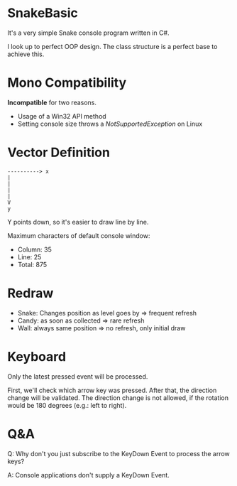 # SnakeBasic

It's a very simple Snake console program written in C#.

I look up to perfect OOP design. The class structure is a perfect base to achieve this.

# Mono Compatibility

**Incompatible** for two reasons.

* Usage of a Win32 API method
* Setting console size throws a *NotSupportedException* on Linux

# Vector Definition

    ----------> x
    |
    |
    |
    |
    V
    y

Y points down, so it's easier to draw line by line.

Maximum characters of default console window:

* Column: 35
* Line: 25
* Total: 875

# Redraw

* Snake: Changes position as level goes by => frequent refresh
* Candy: as soon as collected => rare refresh
* Wall: always same position => no refresh, only initial draw

# Keyboard

Only the latest pressed event will be processed.

First, we'll check which arrow key was pressed. After that, the direction change will be validated.
The direction change is not allowed, if the rotation would be 180 degrees (e.g.: left to right).

# Q&A

Q: Why don't you just subscribe to the KeyDown Event to process the arrow keys?

A: Console applications don't supply a KeyDown Event.
